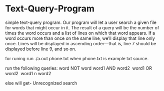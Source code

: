 # Text-Query-Program
simple text-query program. Our program will let a user search a given file for words that might occur in it. The result of a query will be the number of times the word occurs and a list of lines on which that word appears. If a word occurs more than once on the same line, we’ll display that line only once. Lines will be displayed in ascending order—that is, line 7 should be displayed before line 9, and so on.

for runing run ./a.out phone.txt
when phone.txt is example txt source.

run the following queries:
‫‪word‬‬
‫‪NOT‬‬ ‫‪word
word1‬‬ ‫‪AND‬‬ ‫‪word2‬‬ ‫‪
word1‬‬ ‫‪OR‬‬ ‫‪word2‬‬ ‫‪
‫‪word1‬‬ ‫‪n‬‬ ‫‪word2‬‬ ‫

else will get-
‫‪Unrecognized‬‬ ‫‪search‬‬
